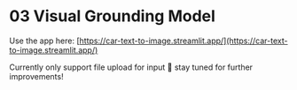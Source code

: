 # 03 Visual Grounding Model

Use the app here: [https://car-text-to-image.streamlit.app/](https://car-text-to-image.streamlit.app/)

Currently only support file upload for input 🙏 stay tuned for further improvements!